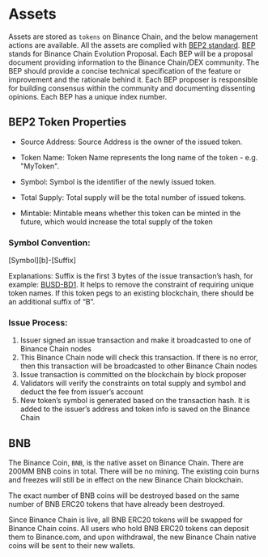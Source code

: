 # Assets

Assets are stored as `tokens` on Binance Chain, and the below management actions are available. All the assets are complied with [BEP2 standard](https://github.com/binance-chain/BEPs/blob/master/BEP2.md). [BEP](https://github.com/binance-chain/BEPs/blob/master/BEP1.md) stands for Binance Chain Evolution Proposal. Each BEP will be a proposal document providing information to the Binance Chain/DEX community. The BEP should provide a concise technical specification of the feature or improvement and the rationale behind it. Each BEP proposer is responsible for building consensus within the community and documenting dissenting opinions. Each BEP has a unique index number.

## BEP2 Token Properties

- Source Address: Source Address is the owner of the issued token.

- Token Name: Token Name represents the long name of the token - e.g. "MyToken".

- Symbol: Symbol is the identifier of the newly issued token.

- Total Supply: Total supply will be the total number of issued tokens.

- Mintable: Mintable means whether this token can be minted in the future, which would increase the total supply of the token

### Symbol Convention:

[Symbol][b]-[Suffix]

Explanations: Suffix is the first 3 bytes of the issue transaction’s hash, for example: [BUSD-BD1](https://explorer.binance.org/asset/BUSD-BD1). It helps to remove the constraint of requiring unique token names. If this token pegs to an existing blockchain, there should be an additional suffix of “B”.

### Issue Process:

1. Issuer signed an issue transaction and make it broadcasted to one of Binance Chain nodes
2. This Binance Chain node will check this transaction. If there is no error, then this transaction will be broadcasted to other Binance Chain nodes
3. Issue transaction is committed on the blockchain by block proposer
4. Validators will verify the constraints on total supply and symbol and deduct the fee from issuer’s account
5. New token’s symbol is generated based on the transaction hash. It is added to the issuer’s address and token info is saved on the Binance Chain

## BNB

The Binance Coin, `BNB`, is the native asset on Binance Chain. There are 200MM BNB coins in total. There will be no mining. The existing coin burns and freezes will still be in effect on the new Binance Chain blockchain.

The exact number of BNB coins will be destroyed based on the same number of BNB ERC20 tokens that have already been destroyed.

Since Binance Chain is live, all BNB ERC20 tokens will be swapped for Binance Chain coins. All users who hold BNB ERC20 tokens can deposit them to Binance.com, and upon withdrawal, the new Binance Chain native coins will be sent to their new wallets.
